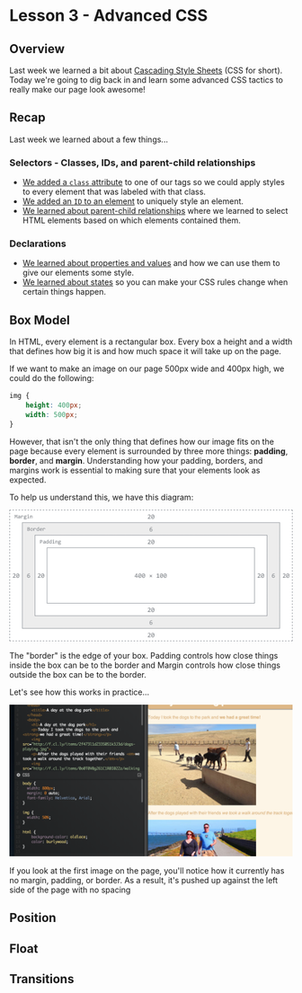 Lesson 3 - Advanced CSS
============================

## Overview
Last week we learned a bit about [Cascading Style Sheets](http://en.wikipedia.org/wiki/CSS) (CSS for short). Today we're going to dig back in and learn some advanced CSS tactics to really make our page look awesome!

## Recap
Last week we learned about a few things...

### Selectors - Classes, IDs, and parent-child relationships
- [We added a ```class``` attribute](https://github.com/CoderDojoSF/webdev-lesson-2-css/blob/master/README.md#classes) to one of our tags so we could apply styles to every element that was labeled with that class. 
- [We added an ```ID``` to an element](https://github.com/CoderDojoSF/webdev-lesson-2-css/blob/master/README.md#ids) to uniquely style an element.
- [We learned about parent-child relationships](https://github.com/CoderDojoSF/webdev-lesson-2-css/blob/master/README.md#parent-child-relationships) where we learned to select HTML elements based on which elements contained them. 

### Declarations
- [We learned about properties and values](https://github.com/CoderDojoSF/webdev-lesson-2-css/blob/master/README.md#properties) and how we can use them to give our elements some style.
- [We learned about states](https://github.com/CoderDojoSF/webdev-lesson-2-css/blob/master/README.md#css-rules-in-the-real-world) so you can make your CSS rules change when certain things happen.

## Box Model

In HTML, every element is a rectangular box. Every box a height and a width that defines how big it is and how much space it will take up on the page. 

If we want to make an image on our page 500px wide and 400px high, we could do the following:

```css
img {
	height: 400px;
	width: 500px;
}
```

However, that isn't the only thing that defines how our image fits on the page because every element is surrounded by three more things: **padding**, **border**, and **margin**. Understanding how your padding, borders, and margins work is essential to making sure that your elements look as expected. 

To help us understand this, we have this diagram:

![The Box Model](screenshots/box-model.png)

The "border" is the edge of your box. Padding controls how close things inside the box can be to the border and Margin controls how close things outside the box can be to the border. 

Let's see how this works in practice...

![No margin, padding, or border](screenshots/blankmargin.png)

If you look at the first image on the page, you'll notice how it  currently has no margin, padding, or border. As a result, it's pushed up against the left side of the page with no spacing 



## Position


## Float

## Transitions